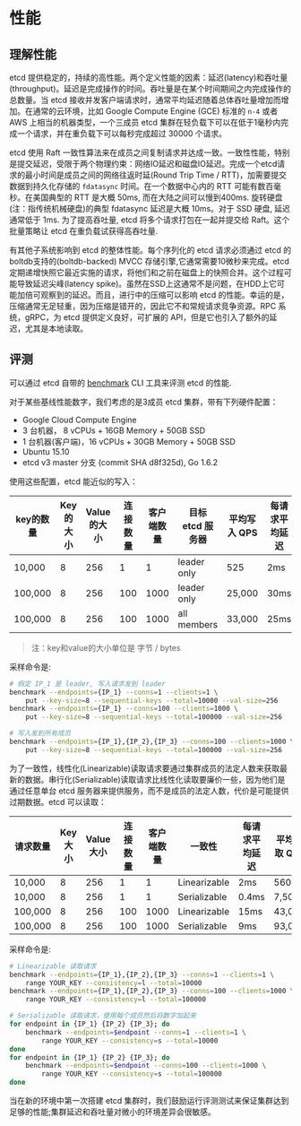 # 性能

## 理解性能

etcd 提供稳定的，持续的高性能。两个定义性能的因素：延迟(latency)和吞吐量(throughput)。延迟是完成操作的时间。吞吐量是在某个时间期间之内完成操作的总数量。当 etcd 接收并发客户端请求时，通常平均延迟随着总体吞吐量增加而增加。在通常的云环境，比如 Google Compute Engine (GCE) 标准的 `n-4` 或者 AWS 上相当的机器类型，一个三成员 etcd 集群在轻负载下可以在低于1毫秒内完成一个请求，并在重负载下可以每秒完成超过 30000 个请求。

etcd 使用 Raft 一致性算法来在成员之间复制请求并达成一致。一致性性能，特别是提交延迟，受限于两个物理约束：网络IO延迟和磁盘IO延迟。完成一个etcd请求的最小时间是成员之间的网络往返时延(Round Trip Time / RTT)，加需要提交数据到持久化存储的 `fdatasync` 时间。在一个数据中心内的 RTT 可能有数百毫秒。在美国典型的 RTT 是大概 50ms, 而在大陆之间可以慢到400ms. 旋转硬盘(注：指传统机械硬盘)的典型 fdatasync 延迟是大概 10ms。对于 SSD 硬盘, 延迟通常低于 1ms. 为了提高吞吐量, etcd 将多个请求打包在一起并提交给 Raft。这个批量策略让 etcd 在重负载试获得高吞吐量.

有其他子系统影响到 etcd 的整体性能。每个序列化的 etcd 请求必须通过 etcd 的 boltdb支持的(boltdb-backed) MVCC 存储引擎,它通常需要10微秒来完成。etcd 定期递增快照它最近实施的请求，将他们和之前在磁盘上的快照合并。这个过程可能导致延迟尖峰(latency spike)。虽然在SSD上这通常不是问题，在HDD上它可能加倍可观察到的延迟。而且，进行中的压缩可以影响 etcd 的性能。幸运的是，压缩通常无足轻重，因为压缩是错开的，因此它不和常规请求竞争资源。RPC 系统，gRPC，为 etcd 提供定义良好，可扩展的 API，但是它也引入了额外的延迟，尤其是本地读取。

## 评测

可以通过 etcd 自带的 [benchmark](https://github.com/coreos/etcd/tree/master/tools/benchmark) CLI 工具来评测 etcd 的性能.

对于某些基线性能数字，我们考虑的是3成员 etcd 集群，带有下列硬件配置：

- Google Cloud Compute Engine
- 3 台机器， 8 vCPUs + 16GB Memory + 50GB SSD
- 1 台机器(客户端)，16 vCPUs + 30GB Memory + 50GB SSD
- Ubuntu 15.10
- etcd v3 master 分支 (commit SHA d8f325d), Go 1.6.2

使用这些配置，etcd 能近似的写入：

| key的数量 | Key的大小 | Value的大小 | 连接数量 | 客户端数量 | 目标 etcd 服务器 | 平均写入 QPS | 每请求平均延迟 | 内存 |
|----------------|-------------------|---------------------|-----------------------|-------------------|--------------------|-------------------|-----------------------------|--------|
| 10,000 | 8 | 256 | 1 | 1 | leader only | 525 | 2ms | 35 MB |
| 100,000 | 8 | 256 | 100 | 1000 | leader only | 25,000 | 30ms | 35 MB |
| 100,000 | 8 | 256 | 100 | 1000 | all members | 33,000 | 25ms | 35 MB |

> 注：key和value的大小单位是 字节 / bytes

采样命令是:

```bash
# 假定 IP_1 是 leader, 写入请求发到 leader
benchmark --endpoints={IP_1} --conns=1 --clients=1 \
    put --key-size=8 --sequential-keys --total=10000 --val-size=256
benchmark --endpoints={IP_1} --conns=100 --clients=1000 \
    put --key-size=8 --sequential-keys --total=100000 --val-size=256

# 写入发到所有成员
benchmark --endpoints={IP_1},{IP_2},{IP_3} --conns=100 --clients=1000 \
    put --key-size=8 --sequential-keys --total=100000 --val-size=256
```

为了一致性，线性化(Linearizable)读取请求要通过集群成员的法定人数来获取最新的数据。串行化(Serializable)读取请求比线性化读取要廉价一些，因为他们是通过任意单台 etcd 服务器来提供服务，而不是成员的法定人数，代价是可能提供过期数据。etcd 可以读取：

| 请求数量 | Key 大小 | Value 大小 | 连接数量 | 客户端数量 | 一致性 | 每请求平均延迟 | 平均读取 QPS |
|--------------------|-------------------|---------------------|-----------------------|-------------------|-------------|-----------------------------|------------------|
| 10,000 | 8 | 256 | 1 | 1 | Linearizable | 2ms | 560 |
| 10,000 | 8 | 256 | 1 | 1 | Serializable | 0.4ms | 7,500 |
| 100,000 | 8 | 256 | 100 | 1000 | Linearizable | 15ms | 43,000 |
| 100,000 | 8 | 256 | 100 | 1000 | Serializable | 9ms | 93,000 |

采样命令是:

```bash
# Linearizable 读取请求
benchmark --endpoints={IP_1},{IP_2},{IP_3} --conns=1 --clients=1 \
    range YOUR_KEY --consistency=l --total=10000
benchmark --endpoints={IP_1},{IP_2},{IP_3} --conns=100 --clients=1000 \
    range YOUR_KEY --consistency=l --total=100000

# Serializable 读取请求，使用每个成员然后将数字加起来
for endpoint in {IP_1} {IP_2} {IP_3}; do
    benchmark --endpoints=$endpoint --conns=1 --clients=1 \
        range YOUR_KEY --consistency=s --total=10000
done
for endpoint in {IP_1} {IP_2} {IP_3}; do
    benchmark --endpoints=$endpoint --conns=100 --clients=1000 \
        range YOUR_KEY --consistency=s --total=100000
done
```

当在新的环境中第一次搭建 etcd 集群时，我们鼓励运行评测测试来保证集群达到足够的性能;集群延迟和吞吐量对微小的环境差异会很敏感。

